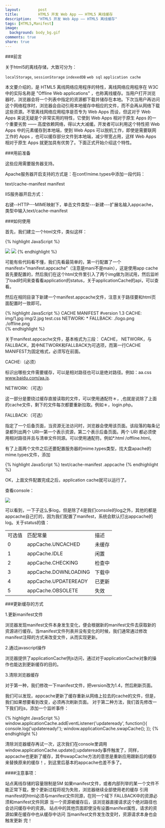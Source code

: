```yaml
---
layout:        post
title:         HTML5 开发 Web App —— HTML5 离线缓存
description:   "HTML5 开发 Web App —— HTML5 离线缓存"
tags: [HTML5,Manifest]
image:
  background: body_bg.gif
comments: true
share: true
---
```


###前言

关于html5的离线存储，大致可分为：

`localStorage`, `sessionStorage`
`indexedDB`
`web sql`
`application cache`

本文要介绍的，是 HTML5 离线网络应用程序的特性，离线网络应用程序在 W3C 中的实际名称是 "Offline Web applications" ，也称离线缓存。当用户打开浏览器时，浏览器会将一个列表中指定的资源都下载并储存在本地。下次当用户再访问这个网络程序时，浏览器会自动引用本地缓存中相应的文件，而不会再从网络下载这些资源。不管离线网络应用程序是否专为 Web Apps 而设，但这对于 Web Apps 来说无疑是个非常实用的特性，它使到 Web Apps 相对于原生 Apps 的一个重要劣势 —— 高度依赖网络，得以大大减缓。开发者可以利用这个特性把 Web Apps 中的元素缓存到本地端，使到 Web Apps 可以脱机工作，即使是需要联网工作的 Apps ，也可以缓存部分文件到本地端，减少带宽占用，这样 Web Apps 相对于原生 Apps 就更加具有优势了。下面正式开始介绍这个特性。

    
<!--more-->

###用前准备

这些应用需要服务器支持。 

Apache服务器开启支持的方式是：在conf/mime.types中添加一段代码： 

text/cache-manifest manifest 

IIS服务器开启方式： 

右键--HTTP---MIME映射下，单击文件类型---新建---扩展名输入appcache，类型中输入text/cache-manifest 


###如何使用

首先，我们建立一个html文件，类似这样：

{% highlight JavaScript %}
<!DOCTYPE html>
<html lang="en" manifest="manifest.appcache">
<head>
    <meta charset="UTF-8">
    <title>APP CACHE</title>
    <link rel="stylesheet" type="text/css" href="test.css">
</head><!-- text/cache-mainfest -->
<body>
    <img src="img/1.jpg">
    <img src="img/2.jpg">
<script type="text/javascript">
    window.addEventListener('load', function(e){
        console.log(window.applicationCache.status);
    })
</script>
</body>
</html>
{% endhighlight %}

可能有些代码看不懂，我们先看最简单的，第一行配置了一个manifest=”manifest.appcache”（注意是mani不是main），这是使用app cache首先要配置的，然后我们在这个html文件里引入了两个img做为测试用，然后监听了load时间来查看看application的status，关于applicationCache的api，可以查看。

然后在相同目录下新建一个manifest.appcache文件，注意关于路径要和html页面配置时一致即可。

{% highlight JavaScript %}
CACHE MANIFEST
#version 1.3
CACHE:
    img/1.jpg
    img/2.jpg
    test.css
NETWORK:
    *
FALLBACK:
	./logo.png ./offline.png    
{% endhighlight %}

关于manifest.appcache文件，基本格式为三段： CACHE， NETWORK，与 FALLBACK，其中NETWORK和FALLBACK为可选项，而第一行CACHE MANIFEST为固定格式，必须写在前面。

CACHE:（必须）

标识出哪些文件需要缓存，可以是相对路径也可以是绝对路径。例如：aa.css www.baidu.com/aa.js.

NETWORK:（可选）

这一部分是要绕过缓存直接读取的文件，可以使用通配符＊，,也就是说除了上面的cache文件，剩下的文件每次都要重新拉取。例如＊，login.php。

FALLBACK:（可选）

指定了一个后备页面，当资源无法访问时，浏览器会使用该页面。该段落的每条记录都列出两个 URI—第一个表示资源，第二个表示后备页面。两个 URI 都必须使用相对路径并且与清单文件同源。可以使用通配符。例如*.html /offline.html。

有了上面两个文件之后还要配置服务器的mime.types类型，找大盘apache的mime.types文件，添加

{% highlight JavaScript %}
text/cache-manifest .appcache
{% endhighlight %}

OK，上面文件配置完成之后，application cache就可以运行了。

查看console：

<img src="http://images.cnblogs.com/cnblogs_com/hedgerow/628038/o_consoletest.png" />

可以看到，一下子这么多log，但是除了4是我们console的log之外，其他的都是appcache自己打的，因为我们配置了manifest，系统会默认打出appcache的log。关于status的值：

<table border="0">
<tbody>
<tr>
<td>可选值</td>
<td>匹配常量</td>
<td>描述</td>
</tr>
<tr>
<td>0</td>
<td>
appCache.UNCACHED
</td>
<td>未缓存</td>
</tr>
<tr>
<td>1</td>
<td>
appCache.IDLE
</td>
<td>闲置</td>
</tr>
<tr>
<td>2</td>
<td>
appCache.CHECKING
</td>
<td>检查中</td>
</tr>
<tr>
<td>3</td>
<td>
appCache.DOWNLOADING
</td>
<td>下载中</td>
</tr>
<tr>
<td>4</td>
<td>
appCache.UPDATEREADY
</td>
<td>已更新</td>
</tr>
<tr>
<td>5</td>
<td>
appCache.OBSOLETE
</td>
<td>失效</td>
</tr>
</tbody>
</table>

###更新缓存的方式

1.更新manifest文件

浏览器发现manifest文件本身发生变化，便会根据新的manifest文件去获取新的资源进行缓存。当manifest文件列表并没有变化的时候，我们通常通过修改manifest注释的方式来改变文件，从而实现更新。

2.通过javascript操作

浏览器提供了applicationCache供js访问，通过对于applicationCache对象的操作也能达到更新缓存的目的。

3.清除浏览器缓存

对于第一种，我们修改一下manifest文件，把version改为1.4，然后刷新页面。

我们可以发现，appcache更新了缓存重新从网络上拉去的cache的文件，但是，我们如果想要看到改变，必须再次刷新页面。 对于第二种方法，我们首先修改一下我们的js，添加一个监听事件：

{% highlight JavaScript %}
window.applicationCache.addEventListener('updateready', function(){
            console.log('updateready!');
            window.applicationCache.swapCache();
        });
{% endhighlight %}

清除浏览器缓存再试一次，这次我们在console里调用window.applicationCache.update();updateready事件触发了，同样，appcache也更新了缓存，其中swapCache方法的意思是重新应用跟新后的缓存来替换原来的缓存！，到这里后基本的appcache也差不多了。

####注意事项：

站点离线存储的容量限制是5M
如果manifest文件，或者内部列举的某一个文件不能正常下载，整个更新过程将视为失败，浏览器继续全部使用老的缓存
引用manifest的html必须与manifest文件同源，在同一个域下
FALLBACK中的资源必须和manifest文件同源
当一个资源被缓存后，该浏览器直接请求这个绝对路径也会访问缓存中的资源。
站点中的其他页面即使没有设置manifest属性，请求的资源如果在缓存中也从缓存中访问
当manifest文件发生改变时，资源请求本身也会触发更新
完！
